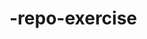    # -repo-exercise   
  
        
   
     
       
    
            
        
                 
       
   
             
       
    
    
   
  
